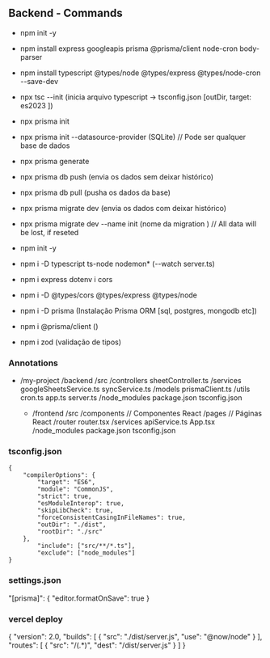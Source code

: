## Backend - Commands
- npm init -y
- npm install express googleapis prisma @prisma/client node-cron body-parser
- npm install typescript @types/node @types/express @types/node-cron --save-dev

- npx tsc --init (inicia arquivo typescript -> tsconfig.json [outDir, target: es2023 ])
- npx prisma init
- npx prisma init --datasource-provider (SQLite) // Pode ser qualquer base de dados
- npx prisma generate
- npx prisma db push (envia os dados sem deixar histórico)
- npx prisma db pull (pusha os dados da base)
- npx prisma migrate dev (envia os dados com deixar histórico)
- npx prisma migrate dev --name init (nome da migration )  // All data will be lost, if reseted  

- npm init -y
- npm i -D typescript ts-node nodemon* (--watch server.ts)
- npm i express dotenv i cors
- npm i -D @types/cors @types/express @types/node
- npm i -D prisma  (Instalação Prisma ORM [sql, postgres, mongodb etc])
- npm i  @prisma/client  ()
- npm i zod (validação de tipos)




### Annotations

- /my-project
  /backend
    /src
      /controllers
        sheetController.ts
      /services
        googleSheetsService.ts
        syncService.ts
      /models
        prismaClient.ts
      /utils
        cron.ts
      app.ts
      server.ts
    /node_modules
    package.json
    tsconfig.json

  - /frontend
    /src
      /components
        // Componentes React
      /pages
        // Páginas React
      /router
        router.tsx
      /services
        apiService.ts
      App.tsx
    /node_modules
    package.json
    tsconfig.json

### tsconfig.json
    {
        "compilerOptions": {
            "target": "ES6",
            "module": "CommonJS",
            "strict": true,
            "esModuleInterop": true,
            "skipLibCheck": true,
            "forceConsistentCasingInFileNames": true,
            "outDir": "./dist",
            "rootDir": "./src"
        },
            "include": ["src/**/*.ts"],
            "exclude": ["node_modules"]
    } 

### settings.json

 "[prisma]": {
        "editor.formatOnSave": true
    } 



### vercel deploy
{
    "version": 2.0,
    "builds": [
        {
            "src": "./dist/server.js",
            "use": "@now/node"
        }
    ],
    "routes": [
        {
            "src": "/(.*)",
            "dest": "/dist/server.js"
        }
    ]
}